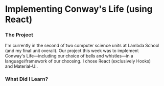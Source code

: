 # Implementing Conway's Life (using React)

### The Project

I'm currently in the second of two computer science units at Lambda School (and my final unit overall). Our project this week was to implement Conway's Life—including our choice of bells and whistles—in a language/framework of our choosing. I chose React (exclusively Hooks) and Material-UI.

### What Did I Learn?
